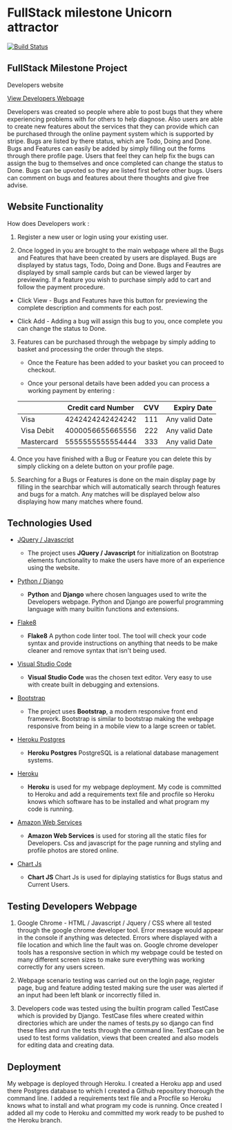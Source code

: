 # FullStack milestone Unicorn attractor

[![Build Status](https://travis-ci.org/rtreagus/Final-project-unicorn-attractor-DONT-DELETE.svg?branch=master)](https://travis-ci.org/rtreagus/Final-project-unicorn-attractor-DONT-DELETE)

## FullStack Milestone Project

Developers website 


[View Developers Webpage](https://unicornapp-milestone-project.herokuapp.com/)

Developers was created so people where able to post bugs that they where experiencing problems with for others to help diagnose. Also users are able to create new features about the services that they can provide which can be purchased through the online payment system which is supported by stripe. Bugs are listed by there status, which are Todo, Doing and Done. Bugs and Features can easily be added by simply filling out the forms through there profile page. Users that feel they can help fix the bugs can assign the bug to themselves and once completed can change the status to Done. Bugs can be upvoted so they are listed first before other bugs. Users can comment on bugs and features about there thoughts and give free advise.    
 
## Website Functionality

How does Developers work : 

 1. Register a new user or login using your existing user.

 2. Once logged in you are brought to the main webpage where all the Bugs and Features that have been created by users are displayed. Bugs are displayed by status tags, Todo, Doing and Done. Bugs and Feautres are displayed by small sample cards but can be viewed larger by previewing. If a feature you wish to purchase simply add to cart and follow the payment procedure.

* Click View - Bugs and Features have this button for previewing the complete description and comments for each post.

* Click Add - Adding a bug will assign this bug to you, once complete you can change the status to Done.

 3. Features can be purchased through the webpage by simply adding to basket and processing the order through the steps.

    * Once the Feature has been added to your basket you can proceed to checkout.

    * Once your personal details have been added you can process a working payment by entering :

    |  |Credit card Number |  CVV | Expiry Date   |
    |--| ------------------ |:----:|--------------:|
    | Visa | 4242424242424242   | 111  | Any valid Date|
    | Visa Debit | 4000056655665556   | 222  | Any valid Date|
    | Mastercard | 5555555555554444   | 333  | Any valid Date|

   

 4. Once you have finished with a Bug or Feature you can delete this by simply clicking on a delete button on your profile page.

 5. Searching for a Bugs or Features is done on the main display page by filling in the searchbar which will automatically search through features and bugs for a match. Any matches will be displayed below also displaying how many matches where found.


## Technologies Used


- [JQuery / Javascript](https://jquery.com)
    - The project uses **JQuery / Javascript** for initialization on Bootstrap elements functionality to make the users have more of an experience using the website. 

- [Python / Django](https://www.python.org/)
    -  **Python** and **Django**  where chosen languages used to write the Developers webpage. Python and Django are powerful programming language with many builtin functions and extensions. 
    
- [Flake8](http://flake8.pycqa.org/en/latest/)
    -  **Flake8** A python code linter tool.  The tool will check your code syntax and provide instructions on anything that needs to be make cleaner and remove syntax that isn't being used.

- [Visual Studio Code](https://code.visualstudio.com/)
    - **Visual Studio Code** was the chosen text editor. Very easy to use with create built in debugging and extensions.

- [Bootstrap](https://getbootstrap.com/)
    - The project uses **Bootstrap**, a modern responsive front end framework. Bootstrap is similar to bootstrap making the webpage responsive from being in a mobile view to a large screen or tablet.

- [Heroku Postgres](https://www.heroku.com/postgres)
    -  **Heroku Postgres** PostgreSQL is a relational database management systems. 

- [Heroku](https://id.heroku.com/login)
    -  **Heroku** is used for my webpage deployment. My code is committed to Heroku and add a requirements text file and procfile so Heroku knows which software has to be installed and what program my code is running.

- [Amazon Web Services](https://aws.amazon.com/)
    -  **Amazon Web Services** is used for storing all the static files for Developers. Css and javascript for the page running and styling and profile photos are stored online.

- [Chart Js](https://www.chartjs.org/)
    -  **Chart JS** Chart Js is used for diplaying statistics for Bugs status and Current Users.

## Testing Developers Webpage

1. Google Chrome - HTML / Javascript / Jquery / CSS where all tested through the google chrome developer tool. Error message would appear in the console if anything was detected. Errors where displayed with a file location and which line the fault was on. Google chrome developer tools has a responsive section in which my webpage could be tested on many different screen sizes to make sure everything was working correctly for any users screen. 

2. Webpage scenario testing was carried out on the login page, register page, bug and feature adding tested making sure the user was alerted if an input had been left blank or incorrectly filled in.

3. Developers code was tested using the builtin program called TestCase which is provided by Django. TestCase files where created within directories which are under the names of tests.py so django can find these files and run the tests through the command line. TestCase can be used to test forms validation, views that been created and also models for editing data and creating data.


## Deployment

My webpage is deployed through Heroku. I created a Heroku app and used there Postgres database to which I created a Github repository thorough the command line. I added a requirements text file and a Procfile so Heroku knows what to install and what program my code is running. Once created I added all my code to Heroku and committed my work ready to be pushed to the Heroku branch. 
